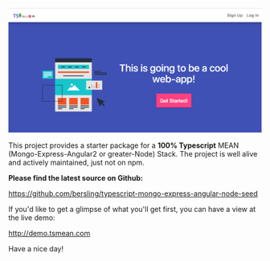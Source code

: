 ![Screenshot](./landing-screenshot.png)


This project provides a starter package for
a **100% Typescript** MEAN (Mongo-Express-Angular2 or greater-Node) Stack. The project
is well alive and actively maintained, just not on npm.


**Please find the latest source on Github:**

https://github.com/bersling/typescript-mongo-express-angular-node-seed


If you'd like to get a glimpse of what you'll get first,
you can have a view at the live demo:

http://demo.tsmean.com


Have a nice day!

